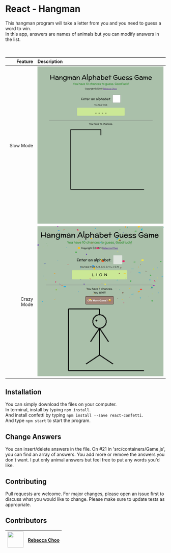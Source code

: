 # React - Hangman

This hangman program will take a letter from you and you need to guess a word to win. <br />In this app, answers are names of animals but you can modify answers in the list.<br /><br /><br />

| Feature | Description |
| -----: | :----------- |
|  Slow Mode | <img src="https://github.com/rebeccachoo/react-hangman/blob/main/screen1.png?raw=true"  width="400">|
|  Crazy Mode | <img src="https://github.com/rebeccachoo/react-hangman/blob/main/screen2.png?raw=true"  width="400">|

## Installation

You can simply download the files on your computer. <br />
In terminal, install by typing `npm install`.  <br />
And install confetti by typing `npm install --save react-confetti`.  <br />
And type `npm start` to start the program.

## Change Answers

You can insert/delete answers in the file. On #21 in 'src/containers/Game.js', you can find an array of answers. You add more or remove the answers you don't want. I put only animal answers but feel free to put any words you'd like.
 
## Contributing

Pull requests are welcome. For major changes, please open an issue first to discuss what you would like to change.
Please make sure to update tests as appropriate. 


##  Contributors

|  <img src="https://avatars.githubusercontent.com/u/254729?s=460&u=58ed23724180265db677357b4133d4ef970d6407&v=4" width="50" height="50" /> |<a href="https://github.com/rebeccachoo" target="_blank">Rebecca Choo</a>| 
| ----------- | ----------- |
